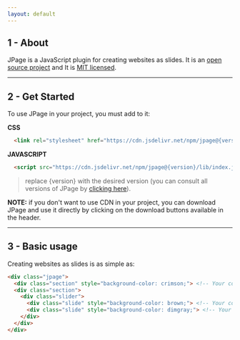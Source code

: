 ```yaml
---
layout: default
---
```


## 1 - About
JPage is a JavaScript plugin for creating websites as slides. It is an [open source project](https://github.com/pedro-isacss/jpage) and It is [MIT licensed](https://github.com/pedro-isacss/jpage/blob/master/LICENSE).

* * *

## 2 - Get Started
To use JPage in your project, you must add to it:

**CSS**
```html
  <link rel="stylesheet" href="https://cdn.jsdelivr.net/npm/jpage@{version}/lib/index.css"/>
```

**JAVASCRIPT**
```html
  <script src="https://cdn.jsdelivr.net/npm/jpage@{version}/lib/index.js" type="module"></script>
```

> replace {version} with the desired version (you can consult all versions of JPage by [clicking here](https://www.npmjs.com/package/jpage)).

**NOTE:** if you don't want to use CDN in your project, you can download JPage and use it directly by clicking on the download buttons available in the header.

* * *

## 3 - Basic usage
Creating websites as slides is as simple as:

```html
<div class="jpage">
  <div class="section" style="background-color: crimson;"> <!-- Your content --> </div>
  <div class="section">
    <div class="slider">
      <div class="slide" style="background-color: brown;"> <!-- Your content --> </div>
      <div class="slide" style="background-color: dimgray;"> <!-- Your content --> </div>
    </div>
  </div>
</div>
```